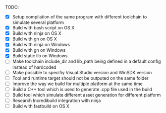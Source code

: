 TODO:
- [x] Setup compilation of the same program with different toolchain to
simulate several platform
- [x] Build with bash script on OS X
- [x] Build with ninja on OS X
- [x] Build with gn on OS X
- [x] Build with ninja on Windows
- [x] Build with gn on Windows
- [x] Build static lib on Windows
- [ ] Make toolchain include_dir and lib_path being defined in a default config instead of hardcoded
- [ ] Make possible to specifiy Visual Studio version and WinSDK version
- [ ] Tool and runtime target should not be outputed on the same folder
- [ ] Improve the way we build for multiple platform at the same time
- [ ] Build a C++ tool which is used to generate .cpp file used in the build
- [ ] Build tool which simulate different asset generation for different platform
- [ ] Research Incredibuild integration with ninja
- [ ] Build with fastbuild on OS X